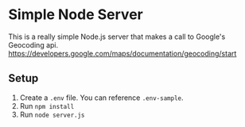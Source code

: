 # Simple Node Server

This is a really simple Node.js server that makes a call to Google's Geocoding api.
https://developers.google.com/maps/documentation/geocoding/start

## Setup

1. Create a `.env` file. You can reference `.env-sample`.
2. Run `npm install`
3. Run `node server.js`